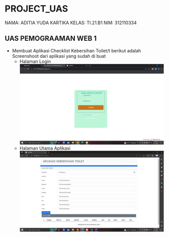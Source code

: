 # PROJECT_UAS
NAMA: ADITIA YUDA KARTIKA
KELAS: TI.21.B1
NIM: 312110334

## UAS PEMOGRAAMAN WEB 1
* Membuat Aplikasi Checklist Kebersihan Toilet/t
berikut adalah Screenshoot dari aplikasi yang sudah di buat
     - Halaman Login
     ![img 1](SS/login.JPG)
     - Halaman Utama Aplikasi
     ![img 2](SS/apk.JPG)
     